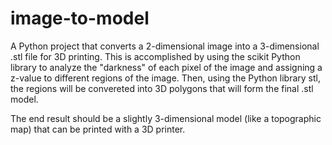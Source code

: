 # image-to-model
A Python project that converts a 2-dimensional image into a 3-dimensional .stl file for 3D printing. This is accomplished by using the scikit Python library to analyze the "darkness" of each pixel of the image and assigning a z-value to different regions of the image. Then, using the Python library stl, the regions will be convereted into 3D polygons that will form the final .stl model.

The end result should be a slightly 3-dimensional model (like a topographic map) that can be printed with a 3D printer.
